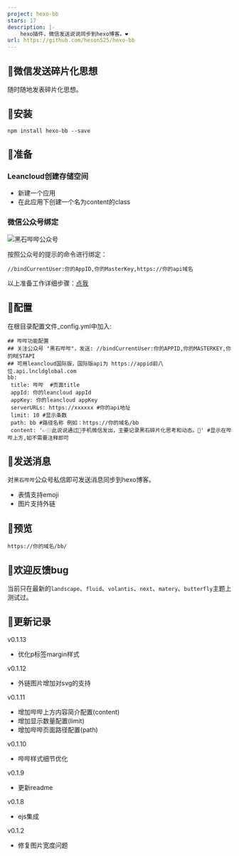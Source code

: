 ```yaml
---
project: hexo-bb
stars: 17
description: |-
    hexo插件，微信发送说说同步到hexo博客。❤
url: https://github.com/heson525/hexo-bb
---
```


## 🎁微信发送碎片化思想

随时随地发表碎片化思想。

## 🚩安装

```
npm install hexo-bb --save
```

## 🧻准备

### Leancloud创建存储空间

  - 新建一个应用
  - 在此应用下创建一个名为content的class

### 微信公众号绑定

![黑石哔哔公众号](https://cdn.jsdelivr.net/gh/heson10/pic@master/pic/20201130212710.png)

按照公众号的提示的命令进行绑定：

```
//bindCurrentUser:你的AppID,你的MasterKey,https://你的api域名
```

以上准备工作详细步骤：[点我](https://www.heson10.com/posts/58339.html#Leancloud%E5%88%9B%E5%BB%BA%E5%AD%98%E5%82%A8%E7%A9%BA%E9%97%B4 )

## 🕋配置

在根目录配置文件_config.yml中加入:

```
## 哔哔功能配置
## 关注公众号 "黑石哔哔"，发送: //bindCurrentUser:你的APPID,你的MASTERKEY,你的RESTAPI 
## 可用leancloud国际版，国际版api为 https://appid前八位.api.lncldglobal.com 
bb:
 title: 哔哔  #页面title
 appId: 你的leancloud appId
 appKey: 你的leancloud appKey
 serverURLs: https://xxxxxx #你的api地址
 limit: 10 #显示条数
 path: bb #路径名称 例如：https://你的域名/bb
 content: '👉🏼此说说通过📱手机微信发出，主要记录黑石碎片化思考和动态。📑' #显示在哔哔上方,如不需要注释即可
```

## 💌发送消息

对`黑石哔哔`公众号私信即可发送消息同步到hexo博客。

- 表情支持emoji
- 图片支持外链
## 🍳预览

```
https://你的域名/bb/
```
## 🎃欢迎反馈bug

当前只在最新的`landscape`、`fluid`、`volantis`、`next`、`matery`、`butterfly`主题上测试过。

## 💞更新记录
v0.1.13
- 优化p标签margin样式

v0.1.12
- 外链图片增加对svg的支持

v0.1.11
- 增加哔哔上方内容简介配置(content)
- 增加显示数量配置(limit)
- 增加哔哔页面路径配置(path)

v0.1.10
- 哔哔样式细节优化

v0.1.9

- 更新readme

v0.1.8

- ejs集成

v0.1.2 

- 修复图片宽度问题
